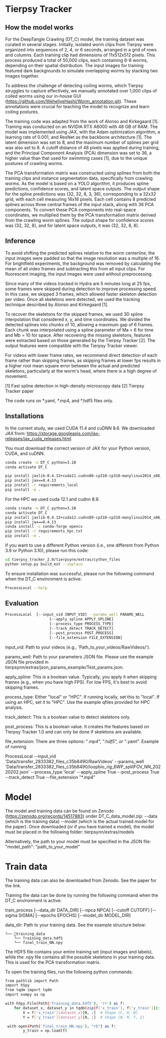 # Tierpsy Tracker 

## How the model works

For the DeepTangle Crawling (DT_C) model, the training dataset was curated in several stages. Initially, isolated worm clips from Tierpsy were organized into sequences of 2, 4, or 6 seconds, arranged in a grid of rows and columns. Each training clip had dimensions of 11x512x512 pixels. This process produced a total of 50,000 clips, each containing 6-8 worms, depending on their spatial distribution. The input images for training featured dark backgrounds to simulate overlapping worms by stacking two images together.

To address the challenge of detecting coiling worms, which Tierpsy struggles to capture effectively, we manually annotated over 1,000 clips of coiled worms using our in-house GUI (https://github.com/WeheliyeHashi/Worm_annotation.git). These annotations were crucial for teaching the model to recognize and learn coiling postures.

The training code was adapted from the work of Alonso and Kirkegaard [1]. Training was conducted on an NVIDIA RTX A6000 with 48 GB of RAM. The model was implemented using JAX, with the Adam optimization algorithm, a learning rate of 0.001, and ResNet as the backbone architecture [1]. The latent dimension was set to 8, and the maximum number of splines per grid was also set to 8. A cutoff distance of 48 pixels was applied during training, and the Principal Component Analysis (PCA) dimension was set to 36, a higher value than that used for swimming cases [1], due to the unique postures of crawling worms.

The PCA transformation matrix was constructed using splines from both the training clips and instance segmentation data, specifically from crawling worms. As the model is based on a YOLO algorithm, it produces spline predictions, confidence scores, and latent space outputs. The output shape for the spline predictions was (32, 32, 8, 3, 36), corresponding to a 32x32 grid, with each cell measuring 16x16 pixels. Each cell contains 8 predicted splines across three central frames of the input stack, along with 36 PCA components. To convert these PCA components into real-space coordinates, we multiplied them by the PCA transformation matrix derived from the crawling worm splines. The output shape for confidence scores was (32, 32, 8), and for latent space outputs, it was (32, 32, 8, 8).

## Inference 

To avoid shifting the predicted splines relative to the worm centerline, the input images were padded so that the image resolution was a multiple of 16. For brightfield experiments, the background was removed by calculating the mean of all video frames and subtracting this from all input clips. For fluorescent imaging, the input images were used without preprocessing.

Since many of the videos tracked in Hydra are 5 minutes long at 25 fps, some frames were skipped during detection to improve processing speed. In this case, we skipped 3 frames, which allowed faster skeleton detection per video. Once all skeletons were detected, we used the tracking technique described by Alonso and Kirkegaard [1].

To recover the skeletons for the skipped frames, we used 3D spline interpolation that considered x, y, and time coordinates. We divided the detected splines into chunks of 10, allowing a maximum gap of 6 frames. Each chunk was interpolated using a spline parameter of Ma = 6 for time and Mb = 10 for space. After recovering the missing skeletons, features were extracted based on those generated by the Tierpsy Tracker [2]. The output features were compatible with the Tierpsy Tracker viewer.

For videos with lower frame rates, we recommend direct detection of each frame rather than skipping frames, as skipping frames at lower fps results in a higher root mean square error between the actual and predicted skeletons, particularly at the worm's head, where there is a high degree of movement.

[1] Fast spline detection in high-density microscopy data
[2] Tierpsy Tracker paper

The code runs on *.yaml, *.mp4, and *.hdf5 files only.

## Installations 

In the current study, we used CUDA 11.4 and cuDNN 8.6. We downloaded JAX from:
https://storage.googleapis.com/jax-releases/jax_cuda_releases.html

You must download the correct version of JAX for your Python version, CUDA, and cuDNN.

```bash
conda create -n DT_C python=3.10
conda activate DT_C
```
```bash
pip install jaxlib-0.4.13+cuda11.cudnn86-cp310-cp310-manylinux2014_x86_64.whl
pip install jax==0.4.13
pip install -r requirements_local
pip install -e .
```

For the HPC we used cuda 12.1 and cudnn 8.9.  
```bash
conda create -n DT_C python=3.10
conda activate DT_C
pip install jaxlib-0.4.13+cuda12.cudnn89-cp310-cp310-manylinux2014_x86_64.whl
pip install jax==0.4.13
conda install -c conda-forge opencv
pip install -r requirements_hpc.txt
pip install -e .
```


If you want to use a different Python version (i.e., one different from Python 3.9 or Python 3.10), please run this code:


```bash
cd tierpsy_tracker_2.0/tierpsynn/extras/cython_files
python setup.py build_ext --inplace
```

To ensure installation was successful, please run the following command when the DT_C environment is active:

```bash
ProcessLocal --help
```


## Evaluation

```bash
ProcessLocal  [--input_vid INPUT_VID] --params_well PARAMS_WELL
                    [--apply_spline APPLY_SPLINE]
                    [--process_type PROCESS_TYPE]
                    [--track_detect TRACK_DETECT]
                    [--post_process POST_PROCESS]
                    [--file_extension FILE_EXTENSION]
```
input_vid: Path to your videos (e.g., 'Path_to_your_videos/RawVideos/').

params_well: Path to your parameters JSON file. Please use the example JSON file provided in tierpsynn/extras/json_params_example/Test_params.json.

apply_spline: This is a boolean value. Typically, you apply it when skipping frames (e.g., when you have high FPS). For low FPS, it's best to avoid skipping frames.

process_type: Either "local" or "HPC". If running locally, set this to "local". If using an HPC, set it to "HPC". Use the example qfiles provided for HPC analysis.

track_detect: This is a boolean value to detect skeletons only.

post_process: This is a boolean value. It creates the features based on Tierpsy Tracker 1.0 and can only be done if skeletons are available.

file_extension: There are three options: "*.mp4", ".hdf5", or "*.yaml".
Example of running


ProcessLocal --input_vid 'Data/transfer_2833382_files_c35b8490/RawVideos' --params_well 'Data/transfer_2833382_files_c35b8490/loopbio_rig_6WP_splitFOV_NN_20220202.json' --process_type 'local' --apply_spline True  --post_process True --track_detect True --file_extension "*.mp4"


# Model
The model and training data can be found on Zenodo (https://zenodo.org/records/14517883) under DT_C_data_model.zip: --data (which is the training data) --model (which is the actual trained model for the paper). Once downloaded (or if you have trained a model), the model must be placed in the following folder:
tierpsynn/extras/models

Alternatively, the path to your model must be specified in the JSON file:
"model_path": "path_to_your_model"


# Train data 

The training data can also be downloaded from Zenodo. See the paper for the link.

Training the data can be done by running the following command when the DT_C environment is active:

train_process [--data_dir DATA_DIR] [--npca NPCA] [--cutoff CUTOFF] [--sigma SIGMA] [--epochs EPOCHS] [--model_dir MODEL_DIR]

data_dir: Path to your training data. See the example structure below:

```
└── 📁training_data
    └── Training_data.hdf5
    └── final_train_NN.npy
```

The HDF5 file contains your entire training set (input images and labels), while the .npy file contains all the possible skeletons in your training data. This is used for the PCA transformation matrix.


To open the training files, run the following python commands:
```bash
from pathlib import Path
import h5py
from tqdm import tqdm
import numpy as np

with h5py.File(Path('Training_data.hdf5'), 'r+') as f:
    for dataset_x, dataset_y in tqdm(zip(f['x_train'], f['y_train'])):
        X = f['x_train'][dataset_x][0, :]  # Shape (C, H, W)
        Y = f['y_train'][dataset_y][0, :]  # Shape (N, M, T, 2)

 with open(Path('final_train_NN.npy'), "rb") as f:
        y_train = np.load(f)

